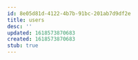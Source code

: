 ```yaml
---
id: 8e05d81d-4122-4b7b-91bc-201ab7d9df2e
title: users
desc: ''
updated: 1618573870683
created: 1618573870683
stub: true
---
```


